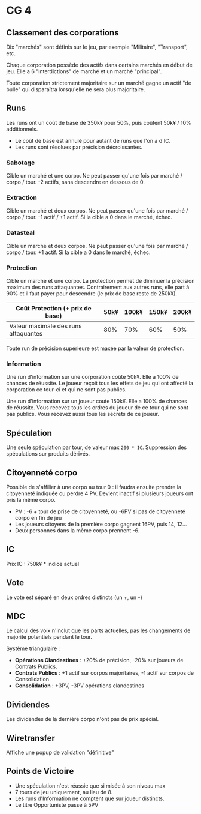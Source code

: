 # CG 4

## Classement des corporations
Dix "marchés" sont définis sur le jeu, par exemple "Militaire", "Transport", etc.

Chaque corporation possède des actifs dans certains marchés en début de jeu. Elle a 6 "interdictions" de marché et un marché "principal".

Toute corporation strictement majoritaire sur un marché gagne un actif "de bulle" qui disparaîtra lorsqu'elle ne sera plus majoritaire.

## Runs
Les runs ont un coût de base de 350k¥ pour 50%, puis coûtent 50k¥ / 10% additionnels.

* Le coût de base est annulé pour autant de runs que l'on a d'IC.
* Les runs sont résolues par précision décroissantes.

### Sabotage
Cible un marché et une corpo. Ne peut passer qu'une fois par marché / corpo / tour. -2 actifs, sans descendre en dessous de 0.

### Extraction
Cible un marché et deux corpos. Ne peut passer qu'une fois par marché / corpo / tour. -1 actif / +1 actif. Si la cible a 0 dans le marché, échec.

### Datasteal
Cible un marché et deux corpos. Ne peut passer qu'une fois par marché / corpo / tour. +1 actif. Si la cible a 0 dans le marché, échec.

### Protection
Cible un marché et une corpo. La protection permet de diminuer la précision maximum des runs attaquantes. Contrairement aux autres runs, elle part à 90% et il faut payer pour descendre (le prix de base reste de 250k¥).

| Coût Protection (+ prix de base)     | 50k¥ | 100k¥ | 150k¥ | 200k¥ |
|--------------------------------------|------|-------|-------|-------|
| Valeur maximale des runs attaquantes | 80%  | 70%   | 60%   | 50%   |

Toute run de précision supérieure est maxée par la valeur de protection.

### Information
Une run d'information sur une corporation coûte 50k¥. Elle a 100% de chances de réussite. Le joueur reçoit tous les effets de jeu qui ont affecté la corporation ce tour-ci et qui ne sont pas publics.

Une run d'information sur un joueur coute 150k¥. Elle a 100% de chances de réussite. Vous recevez tous les ordres du joueur de ce tour qui ne sont pas publics. Vous recevez aussi tous les secrets de ce joueur.

## Spéculation
Une seule spéculation par tour, de valeur max `200 * IC`.
Suppression des spéculations sur produits dérivés.

## Citoyenneté corpo
Possible de s'affilier à une corpo au tour 0 : il faudra ensuite prendre la citoyenneté indiquée ou perdre 4 PV. Devient inactif si plusieurs joueurs ont pris la même corpo.

* PV : -6 + tour de prise de citoyenneté, ou -6PV si pas de citoyenneté corpo en fin de jeu
* Les joueurs citoyens de la première corpo gagnent 16PV, puis 14, 12...
* Deux personnes dans la même corpo prennent -6.

## IC
Prix IC : 750k¥ * indice actuel

## Vote
Le vote est séparé en deux ordres distincts (un +, un -)

## MDC
Le calcul des voix n'inclut que les parts actuelles, pas les changements de majorité potentiels pendant le tour.

Système triangulaire :

* **Opérations Clandestines** : +20% de précision, -20% sur joueurs de Contrats Publics.
* **Contrats Publics** : +1 actif sur corpos majoritaires, -1 actif sur corpos de Consolidation
* **Consolidation** : +3PV, -3PV opérations clandestines

## Dividendes
Les dividendes de la dernière corpo n'ont pas de prix spécial.

## Wiretransfer
Affiche une popup de validation "définitive"

## Points de Victoire

* Une spéculation n'est réussie que si misée à son niveau max
* 7 tours de jeu uniquement, au lieu de 8.
* Les runs d'Information ne comptent que sur joueur distincts.
* Le titre Opportuniste passe à 5PV
